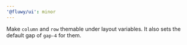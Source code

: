 ```yaml
---
'@fluwy/ui': minor
---
```


Make `column` and `row` themable under layout variables. It also sets the default gap of `gap-4` for them.
